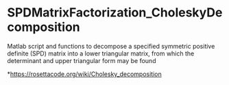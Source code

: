 # SPDMatrixFactorization_CholeskyDecomposition
Matlab script and functions to decompose a specified symmetric positive definite (SPD) matrix into a lower triangular matrix, from which the determinant and upper triangular form may be found

*https://rosettacode.org/wiki/Cholesky_decomposition
